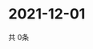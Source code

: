 # 2021-12-01
  共 0条

  <!-- BEGIN -->
  <!-- 最后更新时间Wed Dec 01 2021 10:07:42 GMT+0000 (Coordinated Universal Time) -->
  
  <!-- END -->
  
  